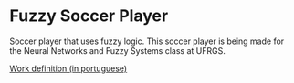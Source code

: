 # Fuzzy Soccer Player
Soccer player that uses fuzzy logic. This soccer player is being made for the Neural Networks and Fuzzy Systems class at UFRGS.

[Work definition (in portuguese)](http://www.inf.ufrgs.br/~ewbasso/works/fuzsoccer/fuzsoccer_pt.htm)
